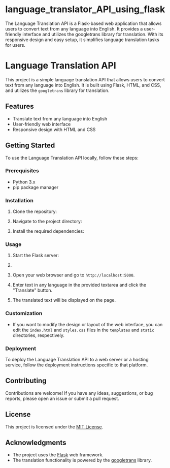 # language_translator_API_using_flask
The Language Translation API is a Flask-based web application that allows users to convert text from any language into English. It provides a user-friendly interface and utilizes the googletrans library for translation. With its responsive design and easy setup, it simplifies language translation tasks for users.

# Language Translation API

This project is a simple language translation API that allows users to convert text from any language into English. It is built using Flask, HTML, and CSS, and utilizes the `googletrans` library for translation.

## Features

- Translate text from any language into English
- User-friendly web interface
- Responsive design with HTML and CSS

## Getting Started

To use the Language Translation API locally, follow these steps:

### Prerequisites

- Python 3.x
- pip package manager

### Installation

1. Clone the repository:

2. Navigate to the project directory:

3. Install the required dependencies:

### Usage

1. Start the Flask server:
2. 
3. Open your web browser and go to `http://localhost:5000`.

3. Enter text in any language in the provided textarea and click the "Translate" button.

4. The translated text will be displayed on the page.

### Customization

- If you want to modify the design or layout of the web interface, you can edit the `index.html` and `styles.css` files in the `templates` and `static` directories, respectively.

### Deployment

To deploy the Language Translation API to a web server or a hosting service, follow the deployment instructions specific to that platform.

## Contributing

Contributions are welcome! If you have any ideas, suggestions, or bug reports, please open an issue or submit a pull request.

## License

This project is licensed under the [MIT License](LICENSE).

## Acknowledgments

- The project uses the [Flask](https://flask.palletsprojects.com/) web framework.
- The translation functionality is powered by the [googletrans](https://pypi.org/project/googletrans/) library.




